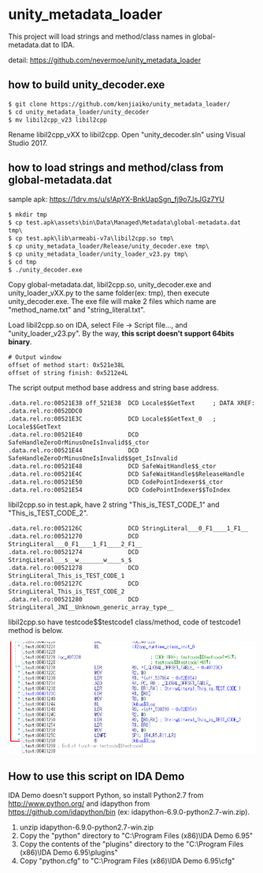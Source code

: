 # unity_metadata_loader

This project will load strings and method/class names in global-metadata.dat to IDA.

detail: https://github.com/nevermoe/unity_metadata_loader

## how to build unity_decoder.exe

    $ git clone https://github.com/kenjiaiko/unity_metadata_loader/
    $ cd unity_metadata_loader/unity_decoder
    $ mv libil2cpp_v23 libil2cpp

Rename libil2cpp_vXX to libil2cpp. Open "unity_decoder.sln" using Visual Studio 2017.

## how to load strings and method/class from global-metadata.dat

sample apk: https://1drv.ms/u/s!ApYX-BnkUapSgn_fj9o7JsJGz7YU

    $ mkdir tmp
    $ cp test.apk\assets\bin\Data\Managed\Metadata\global-metadata.dat tmp\
    $ cp test.apk\lib\armeabi-v7a\libil2cpp.so tmp\
    $ cp unity_metadata_loader/Release/unity_decoder.exe tmp\
    $ cp unity_metadata_loader/unity_loader_v23.py tmp\
    $ cd tmp
    $ ./unity_decoder.exe

Copy global-metadata.dat, libil2cpp.so, unity_decoder.exe and unity_loader_vXX.py to the same folder(ex: tmp\), then execute unity_decoder.exe. The exe file will make 2 files which name are "method_name.txt" and "string_literal.txt". 

Load libil2cpp.so on IDA, select File -> Script file..., and "unity_loader_v23.py". By the way, **this script doesn't support 64bits binary**.

    # Output window
    offset of method start: 0x521e38L
    offset of string finish: 0x5212e4L

The script output method base address and string base address.

    .data.rel.ro:00521E38 off_521E38  DCD Locale$$GetText     ; DATA XREF: .data.rel.ro:0052DDC0
    .data.rel.ro:00521E3C             DCD Locale$$GetText_0   ; Locale$$GetText
    .data.rel.ro:00521E40             DCD SafeHandleZeroOrMinusOneIsInvalid$$_ctor
    .data.rel.ro:00521E44             DCD SafeHandleZeroOrMinusOneIsInvalid$$get_IsInvalid
    .data.rel.ro:00521E48             DCD SafeWaitHandle$$_ctor
    .data.rel.ro:00521E4C             DCD SafeWaitHandle$$ReleaseHandle
    .data.rel.ro:00521E50             DCD CodePointIndexer$$_ctor
    .data.rel.ro:00521E54             DCD CodePointIndexer$$ToIndex

libil2cpp.so in test.apk, have 2 string "This_is_TEST_CODE_1" and "This_is_TEST_CODE_2".

    .data.rel.ro:0052126C             DCD StringLiteral___0_F1____1_F1__
    .data.rel.ro:00521270             DCD StringLiteral___0_F1____1_F1____2_F1__
    .data.rel.ro:00521274             DCD StringLiteral___s__w_______w____s_$
    .data.rel.ro:00521278             DCD StringLiteral_This_is_TEST_CODE_1
    .data.rel.ro:0052127C             DCD StringLiteral_This_is_TEST_CODE_2
    .data.rel.ro:00521280             DCD StringLiteral_JNI__Unknown_generic_array_type__

libil2cpp.so have testcode$$testcode1 class/method, code of testcode1 method is below.

![](sample.png "sample")

## How to use this script on IDA Demo

IDA Demo doesn't support Python, so install Python2.7 from http://www.python.org/ and idapython from https://github.com/idapython/bin (ex: idapython-6.9.0-python2.7-win.zip).

1. unzip idapython-6.9.0-python2.7-win.zip
2. Copy the "python" directory to "C:\Program Files (x86)\IDA Demo 6.95\"
3. Copy the contents of the "plugins" directory to the "C:\Program Files (x86)\IDA Demo 6.95\plugins\"
4. Copy "python.cfg" to "C:\Program Files (x86)\IDA Demo 6.95\cfg\"


